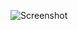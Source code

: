 ![Screenshot](https://raw.githubusercontent.com/Cryakl/Ultimate-RAT-Collection/refs/heads/main/Lanfiltrator/LANfiltrator_1.0/Screenshot.png)
